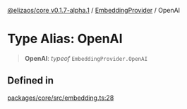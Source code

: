 [@elizaos/core v0.1.7-alpha.1](../../../) / [EmbeddingProvider](../) / OpenAI

# Type Alias: OpenAI

> **OpenAI**: *typeof* `EmbeddingProvider.OpenAI`

## Defined in

[packages/core/src/embedding.ts:28](https://github.com/elizaOS/eliza/blob/main/packages/core/src/embedding.ts#L28)
